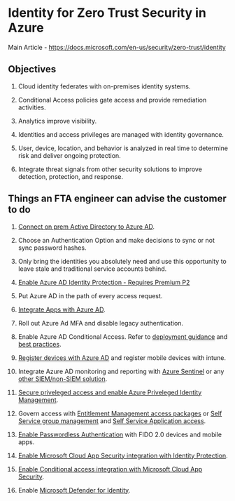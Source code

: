 # Identity for Zero Trust Security in Azure

Main Article - <https://docs.microsoft.com/en-us/security/zero-trust/identity>

## Objectives

1. Cloud identity federates with on-premises identity systems.

2. Conditional Access policies gate access and provide remediation activities.

3. Analytics improve visibility.

4. Identities and access privileges are managed with identity governance.

5. User, device, location, and behavior is analyzed in real time to determine risk and deliver ongoing protection.

6. Integrate threat signals from other security solutions to improve detection, protection, and response.

## Things an FTA engineer can advise the customer to do

1. [Connect on prem Active Directory to Azure AD](https://docs.microsoft.com/en-us/azure/architecture/reference-architectures/identity/azure-ad).

2. Choose an Authentication Option and make decisions to sync or not sync password hashes.

3. Only bring the identities you absolutely need and use this opportunity to leave stale and traditional service accounts behind.

4. [Enable Azure AD Identity Protection - Requires Premium P2](https://docs.microsoft.com/en-us/azure/active-directory/identity-protection/overview-identity-protection)

5. Put Azure AD in the path of every access request.

6. [Integrate Apps with Azure AD](https://docs.microsoft.com/en-us/security/zero-trust/identity#integrate-all-your-applications-with-azure-ad).

7. Roll out Azure Ad MFA and disable legacy authentication.

8. Enable Azure AD Conditional Access. Refer to [deployment guidance](https://docs.microsoft.com/en-us/azure/active-directory/conditional-access/plan-conditional-access) and [best practices](https://aka.ms/resilientaad).

9. [Register devices with Azure AD](https://docs.microsoft.com/en-us/security/zero-trust/identity#register-devices-with-azure-ad-to-restrict-access-from-vulnerable-and-compromised-devices) and register mobile devices with intune.

10. Integrate Azure AD monitoring and reporting with [Azure Sentinel](https://docs.microsoft.com/en-us/azure/sentinel/connect-azure-active-directory) or any [other SIEM/non-SIEM solution](https://docs.microsoft.com/en-us/azure/active-directory/reports-monitoring/plan-monitoring-and-reporting).

11. [Secure priveleged access and enable Azure Priveleged Identity Management](https://docs.microsoft.com/en-us/azure/active-directory/roles/security-planning).

12. Govern access with [Entitlement Management access packages](https://docs.microsoft.com/en-us/azure/active-directory/governance/entitlement-management-access-package-create) or [Self Service group management](https://docs.microsoft.com/en-us/azure/active-directory/users-groups-roles/groups-self-service-management) and [Self Service Application access](https://docs.microsoft.com/en-us/azure/active-directory/manage-apps/manage-self-service-access).

13. [Enable Passwordless Authentication](https://docs.microsoft.com/en-us/azure/active-directory/authentication/howto-authentication-passwordless-deployment) with FIDO 2.0 devices and mobile apps.

14. [Enable Microsoft Cloud App Security integration with Identity Protection](https://docs.microsoft.com/en-us/security/zero-trust/identity#enable-microsoft-cloud-app-security-integration-with-identity-protection).

15. [Enable Conditional access integration with Microsoft Cloud App Security](https://docs.microsoft.com/en-us/security/zero-trust/identity#enable-conditional-access-integration-with-microsoft-cloud-app-security).

16. Enable [Microsoft Defender for Identity](https://docs.microsoft.com/en-us/defender-for-identity/what-is).
